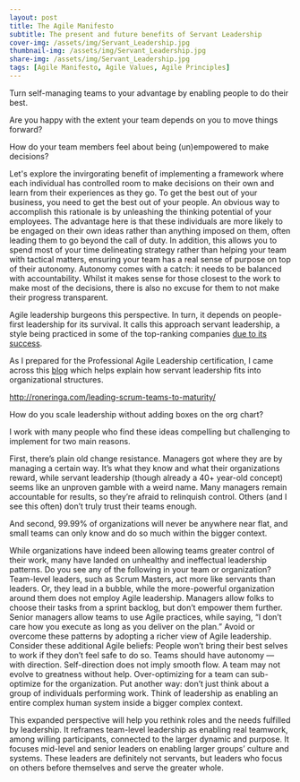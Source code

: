 ```yaml
---
layout: post
title: The Agile Manifesto
subtitle: The present and future benefits of Servant Leadership
cover-img: /assets/img/Servant_Leadership.jpg
thumbnail-img: /assets/img/Servant_Leadership.jpg
share-img: /assets/img/Servant_Leadership.jpg
tags: [Agile Manifesto, Agile Values, Agile Principles]
---
```


Turn self-managing teams to your advantage by enabling people to do their best.

Are you happy with the extent your team depends on you to move things forward? 

How do your team members feel about being (un)empowered to make decisions? 

Let's explore the invirgorating benefit of implementing a framework where each individual has controlled room to make decisions on their own and learn from their experiences as they go. To get the best out of your business, you need to get the best out of your people. An obvious way to accomplish this rationale is by unleashing the thinking potential of your employees. The advantage here is that these individuals are more likely to be engaged on their own ideas rather than anything imposed on them, often leading them to go beyond the call of duty. In addition, this allows you to spend most of your time delineating strategy rather than helping your team with tactical matters, ensuring your team has a real sense of purpose on top of their autonomy. Autonomy comes with a catch: it needs to be balanced with accountability. Whilst it makes sense for those closest to the work to make most of the decisions, there is also no excuse for them to not make their progress transparent. 

Agile leadership burgeons this perspective. In turn, it depends on people-first leadership for its survival. It calls this approach servant leadership, a style being practiced in some of the top-ranking companies [due to its success](https://journals.sagepub.com/doi/10.1177/107179190200900205). 

As I prepared for the Professional Agile Leadership certification, I came across this [blog](https://www.scrum.org/resources/blog/business-agility) which helps explain how servant leadership fits into organizational structures. 





http://roneringa.com/leading-scrum-teams-to-maturity/


How do you scale leadership without adding boxes on the org chart?

I work with many people who find these ideas compelling but challenging to implement for two main reasons.

First, there’s plain old change resistance. Managers got where they are by managing a certain way. It’s what they know and what their organizations reward, while servant leadership (though already a 40+ year-old concept) seems like an unproven gamble with a weird name. Many managers remain accountable for results, so they’re afraid to relinquish control. Others (and I see this often) don’t truly trust their teams enough.

And second, 99.99% of organizations will never be anywhere near flat, and small teams can only know and do so much within the bigger context.

While organizations have indeed been allowing teams greater control of their work, many have landed on unhealthy and ineffectual leadership patterns. Do you see any of the following in your team or organization?
Team-level leaders, such as Scrum Masters, act more like servants than leaders. Or, they lead in a bubble, while the more-powerful organization around them does not employ Agile leadership.
Managers allow folks to choose their tasks from a sprint backlog, but don’t empower them further.
Senior managers allow teams to use Agile practices, while saying, “I don’t care how you execute as long as you deliver on the plan.”
Avoid or overcome these patterns by adopting a richer view of Agile leadership. Consider these additional Agile beliefs:
People won’t bring their best selves to work if they don’t feel safe to do so.
Teams should have autonomy — with direction.
Self-direction does not imply smooth flow.
A team may not evolve to greatness without help.
Over-optimizing for a team can sub-optimize for the organization.
Put another way: don’t just think about a group of individuals performing work. Think of leadership as enabling an entire complex human system inside a bigger complex context.

This expanded perspective will help you rethink roles and the needs fulfilled by leadership. It reframes team-level leadership as enabling real teamwork, among willing participants, connected to the larger dynamic and purpose. It focuses mid-level and senior leaders on enabling larger groups’ culture and systems. These leaders are definitely not servants, but leaders who focus on others before themselves and serve the greater whole.


